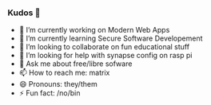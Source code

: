 ### Kudos 👋



- 🔭 I’m currently working on Modern Web Apps
- 🌱 I’m currently learning Secure Software Developement
- 👯 I’m looking to collaborate on fun educational stuff
- 🤔 I’m looking for help with synapse config on rasp pi
- 💬 Ask me about free/libre sofware
- 📫 How to reach me: matrix
- 😄 Pronouns: they/them
- ⚡ Fun fact: /no/bin

